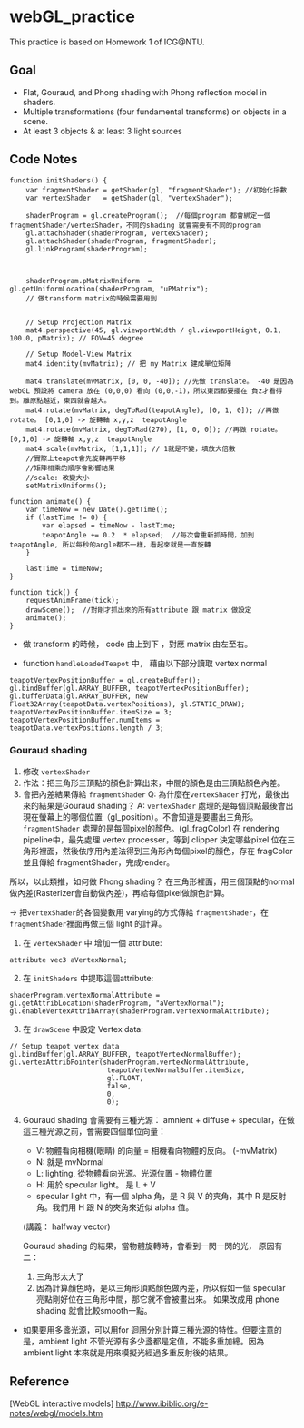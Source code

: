 # webGL_practice
This practice is based on Homework 1 of ICG@NTU. 

## Goal
* Flat, Gouraud, and Phong shading with Phong reflection model in shaders.
* Multiple transformations (four fundamental transforms) on objects in a scene.
* At least 3 objects & at least 3 light sources


## Code Notes

```
function initShaders() {
    var fragmentShader = getShader(gl, "fragmentShader"); //初始化摻數
    var vertexShader   = getShader(gl, "vertexShader");

    shaderProgram = gl.createProgram();  //每個program 都會綁定一個fragmentShader/vertexShader，不同的shading 就會需要有不同的program
    gl.attachShader(shaderProgram, vertexShader);
    gl.attachShader(shaderProgram, fragmentShader);
    gl.linkProgram(shaderProgram);



    shaderProgram.pMatrixUniform  = gl.getUniformLocation(shaderProgram, "uPMatrix");   
    // 做transform matrix的時候需要用到


    // Setup Projection Matrix  
    mat4.perspective(45, gl.viewportWidth / gl.viewportHeight, 0.1, 100.0, pMatrix); // FOV=45 degree

    // Setup Model-View Matrix
    mat4.identity(mvMatrix); // 把 my Matrix 建成單位矩陣
    
    mat4.translate(mvMatrix, [0, 0, -40]); //先做 translate。 -40 是因為 webGL 預設將 camera 放在 (0,0,0) 看向 (0,0,-1)，所以東西都要擺在 負z才看得到。離原點越近，東西就會越大。 
    mat4.rotate(mvMatrix, degToRad(teapotAngle), [0, 1, 0]); //再做 rotate。 [0,1,0] -> 旋轉軸 x,y,z  teapotAngle
    mat4.rotate(mvMatrix, degToRad(270), [1, 0, 0]); //再做 rotate。 [0,1,0] -> 旋轉軸 x,y,z  teapotAngle
    mat4.scale(mvMatrix, [1,1,1]); // 1就是不變，填放大倍數
    //實際上teapot會先旋轉再平移
    //矩陣相乘的順序會影響結果
    //scale: 改變大小
    setMatrixUniforms();
```

```
function animate() {
    var timeNow = new Date().getTime();
    if (lastTime != 0) {
        var elapsed = timeNow - lastTime;
        teapotAngle += 0.2  * elapsed;  //每次會重新抓時間，加到teapotAngle, 所以每秒的angle都不一樣，看起來就是一直旋轉
    }
    
    lastTime = timeNow;
}
```

```
function tick() {
    requestAnimFrame(tick);
    drawScene();  //對剛才抓出來的所有attribute 跟 matrix 做設定
    animate();
}
```


* 做 transform 的時候， code 由上到下 ，對應 matrix 由左至右。

* function `handleLoadedTeapot` 中， 藉由以下部分讀取 vertex normal

```
teapotVertexPositionBuffer = gl.createBuffer();
gl.bindBuffer(gl.ARRAY_BUFFER, teapotVertexPositionBuffer);
gl.bufferData(gl.ARRAY_BUFFER, new Float32Array(teapotData.vertexPositions), gl.STATIC_DRAW);
teapotVertexPositionBuffer.itemSize = 3;
teapotVertexPositionBuffer.numItems = teapotData.vertexPositions.length / 3;
```
  


### Gouraud shading
1. 修改 `vertexShader`
2. 作法：把三角形三頂點的顏色計算出來，中間的顏色是由三頂點顏色內差。
3. 會把內差結果傳給 `fragmentShader`
Q: 為什麼在`vertexShader` 打光，最後出來的結果是Gouraud shading？
A: `vertexShader` 處理的是每個頂點最後會出現在螢幕上的哪個位置（gl_position）。不會知道是要畫出三角形。
`fragmentShader` 處理的是每個pixel的顏色。(gl_fragColor)
在 rendering pipeline中，最先處理 vertex processer，等到 clipper 決定哪些pixel 位在三角形裡面，然後依序用內差法得到三角形內每個pixel的顏色，存在 fragColor並且傳給 fragmentShader，完成render。

所以，以此類推，如何做 Phong shading？
在三角形裡面，用三個頂點的normal 做內差(Rasterizer會自動做內差)，再給每個pixel做顏色計算。

-> 把`vertexShader`的各個變數用 varying的方式傳給 `fragmentShader`，在`fragmentShader`裡面再做三個 light 的計算。




1. 在 `vertexShader` 中 增加一個 attribute:
```
attribute vec3 aVertexNormal; 
```
2. 在 `initShaders` 中提取這個attribute:
```
shaderProgram.vertexNormalAttribute = gl.getAttribLocation(shaderProgram, "aVertexNormal");
gl.enableVertexAttribArray(shaderProgram.vertexNormalAttribute);
```

3. 在 `drawScene` 中設定 Vertex data:
```
// Setup teapot vertex data
gl.bindBuffer(gl.ARRAY_BUFFER, teapotVertexNormalBuffer);
gl.vertexAttribPointer(shaderProgram.vertexNormalAttribute, 
                        teapotVertexNormalBuffer.itemSize, 
                        gl.FLOAT, 
                        false, 
                        0, 
                        0);
```


4. Gouraud shading 會需要有三種光源： amnient + diffuse + specular，在做這三種光源之前，會需要四個單位向量：
    - V: 物體看向相機(眼睛) 的向量 = 相機看向物體的反向。 (-mvMatrix)
    - N: 就是 mvNormal 
    - L: lighting, 從物體看向光源。光源位置 - 物體位置
    - H: 用於 specular light。 是 L + V
    * specular light 中，有一個 alpha 角，是 R 與 V 的夾角，其中 R 是反射角。我們用 H 跟 N 的夾角來近似 alpha 值。

    (講義： halfway vector)
    
    Gouraud shading 的結果，當物體旋轉時，會看到一閃一閃的光，
    原因有二：
    1. 三角形太大了
    2. 因為計算顏色時，是以三角形頂點顏色做內差，所以假如一個 specular 亮點剛好位在三角形中間，那它就不會被畫出來。
    如果改成用 phone shading 就會比較smooth一點。


* 如果要用多盞光源，可以用for 迴圈分別計算三種光源的特性。但要注意的是，ambient light 不管光源有多少盞都是定值，不能多重加總。因為 ambient light 本來就是用來模擬光經過多重反射後的結果。






## Reference
[WebGL interactive models]
http://www.ibiblio.org/e-notes/webgl/models.htm 